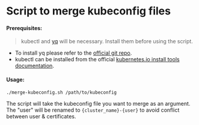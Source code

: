 # Script to merge kubeconfig files

#### Prerequisites:

> kubectl and [yq](https://linuxcommandlibrary.com/man/yq) will be necessary. Install them before using the script.

- To install yq please refer to the [official git repo](https://github.com/mikefarah/yq?tab=readme-ov-file#install).
- kubectl can be installed from the official [kubernetes.io install tools documentation](https://kubernetes.io/docs/tasks/tools/).

#### Usage:

```bash
./merge-kubeconfig.sh /path/to/kubeconfig
```

The script will take the kubeconfig file you want to merge as an argument.
The "user" will be renamed to `{cluster_name}-{user}` to avoid conflict between user & certificates.
